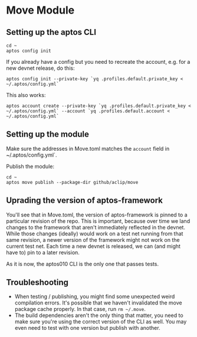 # Move Module

## Setting up the aptos CLI
```
cd ~
aptos config init
```

If you already have a config but you need to recreate the account, e.g. for a new devnet release, do this:
```
aptos config init --private-key `yq .profiles.default.private_key < ~/.aptos/config.yml`
```

This also works:
```
aptos account create --private-key `yq .profiles.default.private_key < ~/.aptos/config.yml` --account `yq .profiles.default.account < ~/.aptos/config.yml`
```

## Setting up the module
Make sure the addresses in Move.toml matches the `account` field in ~/.aptos/config.yml`.

Publish the module:
```
cd ~
aptos move publish --package-dir github/aclip/move
```

## Uprading the version of aptos-framework
You'll see that in Move.toml, the version of aptos-framework is pinned to a particular revision of the repo. This is important, because over time we land changes to the framework that aren't immediately reflected in the devnet. While those changes (ideally) would work on a test net running from that same revision, a newer version of the framework might not work on the current test net. Each time a new devnet is released, we can (and might have to) pin to a later revision.

As it is now, the aptos010 CLI is the only one that passes tests.

## Troubleshooting
- When testing / publishing, you might find some unexpected weird compilation errors. It's possible that we haven't invalidated the move package cache properly. In that case, run `rm ~/.move`.
- The build dependencies aren't the only thing that matter, you need to make sure you're using the correct version of the CLI as well. You may even need to test with one version but publish with another.